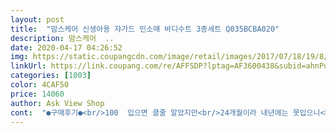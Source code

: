```yaml
---
layout: post 
title:  "맘스케어 신생아용 쟈가드 민소매 바디수트 3종세트 Q035BCBA020" 
description: 맘스케어  ..
date: 2020-04-17 04:26:52 
img: https://static.coupangcdn.com/image/retail/images/2017/07/18/19/8/b3fcf496-2fc3-499d-98da-3ce52cc0beb9.jpg 
linkUrl: https://link.coupang.com/re/AFFSDP?lptag=AF3600438&subid=ahnPublicAsk&pageKey=27519656&itemId=105882830&vendorItemId=3203714259&traceid=V0-113-919627afa9b40005 
categories: [1003] 
color: 4CAF50 
price: 14060 
author: Ask View Shop 
cont:  "●구매후기●<br/>100  입으면 클줄 알았지만<br/>24개월이라 내년에는 못입으니<br/>24개월인데 입힌다고 머라하는 분들도 있던데<br/>90이 품절이라 100을 샀는데<br/>가슴품은 맞는데 길이는 좀 길어요<br/>그냥 나시 입히니 배가 자꾸 쑥쑥 ㅋㅋ<br/>기저귀 떼면 바디슈트 입겠나용 ㅋ<br/>나을거 같아요<br/>다른평들처럼 세탁하니 정말 줄어드네영<br/>또래보다 작고 똥똥해요 뚱뚱이 아님 ㅋ<br/>몸무게가 10.<br/>7?  키가 90이 안되는듯 ?<br/>뭐.<br/> .<br/> .<br/> 길이 딱맞아서 기저귀 찡기는거보단<br/>바디수트 입힐수있을때까지 입히려구요<br/>아기는 24개월인데<br/>아마 세탁하고 나면 품도 더 늘어나 있을거 같네요 ㅋㅋ<br/>아직 입혀보진 않았지만 얇아서 시원할거 같아요~^^ 서비스도 너무 좋구 손글씨도 너무 좋아요 ♥ 이번 여름 시원하게 잘 입힐거같네요 부자되세요<br/>전 아기 배 차가우면 안된다 생각해서<br/>좋아요!!<br/>큰거 사봤자니까요<br/>후기에보니 작다고 되있어서 작기를 바랬죠<br/>" 
---
```


